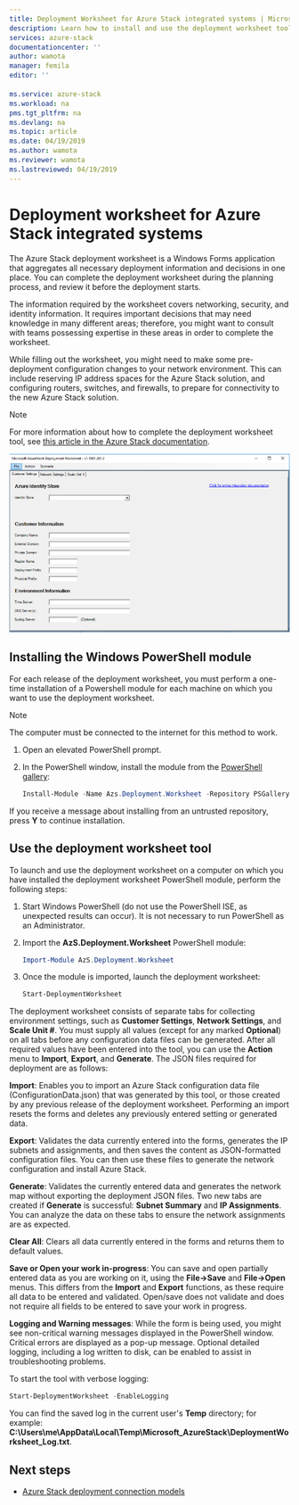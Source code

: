 ```yaml
---
title: Deployment Worksheet for Azure Stack integrated systems | Microsoft Docs
description: Learn how to install and use the deployment worksheet tool to deploy Azure Stack.
services: azure-stack
documentationcenter: ''
author: wamota
manager: femila
editor: ''

ms.service: azure-stack
ms.workload: na
pms.tgt_pltfrm: na
ms.devlang: na
ms.topic: article
ms.date: 04/19/2019
ms.author: wamota
ms.reviewer: wamota
ms.lastreviewed: 04/19/2019
---
```


# Deployment worksheet for Azure Stack integrated systems

The Azure Stack deployment worksheet is a Windows Forms application that aggregates all necessary deployment information and decisions in one place. You can complete the deployment worksheet during the planning process, and review it before the deployment starts.

The information required by the worksheet covers networking, security, and identity information. It requires important decisions that may need knowledge in many different areas; therefore, you might want to consult with teams possessing expertise in these areas in order to complete the worksheet.

While filling out the worksheet, you might need to make some pre-deployment configuration changes to your network environment. This can include reserving IP address spaces for the Azure Stack solution, and configuring routers, switches, and firewalls, to prepare for connectivity to the new Azure Stack solution.

> [!NOTE]
> For more information about how to complete the deployment worksheet tool, see [this article in the Azure Stack documentation](azure-stack-datacenter-integration.md).

[![Deployment Worksheet](media/azure-stack-deployment-worksheet/depworksheet.png "Deployment Worksheet")](media/azure-stack-deployment-worksheet/depworksheet.png)

## Installing the Windows PowerShell module

For each release of the deployment worksheet, you must perform a one-time installation of a Powershell module for each machine on which you want to use the deployment worksheet.

> [!NOTE]  
> The computer must be connected to the internet for this method to work.

1. Open an elevated PowerShell prompt.

2. In the PowerShell window, install the module from the [PowerShell gallery](https://www.powershellgallery.com/packages/Azs.Deployment.Worksheet/):

   ```PowerShell
   Install-Module -Name Azs.Deployment.Worksheet -Repository PSGallery
   ```

If you receive a message about installing from an untrusted repository, press **Y** to continue installation.

## Use the deployment worksheet tool

To launch and use the deployment worksheet on a computer on which you have installed the deployment worksheet PowerShell module, perform the following steps:

1. Start Windows PowerShell (do not use the PowerShell ISE, as unexpected results can occur). It is not necessary to run PowerShell as an Administrator.

2. Import the **AzS.Deployment.Worksheet** PowerShell module:

   ```PowerShell
   Import-Module AzS.Deployment.Worksheet
   ```

3. Once the module is imported, launch the deployment worksheet:

   ```PowerShell
   Start-DeploymentWorksheet
   ```

The deployment worksheet consists of separate tabs for collecting environment settings, such as **Customer Settings**, **Network Settings**, and **Scale Unit #**. You must supply all values (except for any marked **Optional**) on all tabs before any configuration data files can be generated. After all required values have been entered into the tool, you can use the **Action** menu to **Import**, **Export**, and **Generate**. The JSON files required for deployment are as follows:

**Import**: Enables you to import an Azure Stack configuration data file (ConfigurationData.json) that was generated by this tool, or those created by any previous release of the deployment worksheet. Performing an import resets the forms and deletes any previously entered setting or generated data.

**Export**: Validates the data currently entered into the forms, generates the IP subnets and assignments, and then saves the content as JSON-formatted configuration files. You can then use these files to generate the network configuration and install Azure Stack.

**Generate**: Validates the currently entered data and generates the network map without exporting the deployment JSON files. Two new tabs are created if **Generate** is successful: **Subnet Summary** and **IP Assignments**. You can analyze the data on these tabs to ensure the network assignments are as expected.

**Clear All**: Clears all data currently entered in the forms and returns them to default values.

**Save or Open your work in-progress**: You can save and open partially entered data as you are working on it, using the **File->Save** and **File->Open** menus. This differs from the **Import** and **Export** functions, as these require all data to be entered and validated. Open/save does not validate and does not require all fields to be entered to save your work in progress.

**Logging and Warning messages**: While the form is being used, you might see non-critical warning messages displayed in the PowerShell window. Critical errors are displayed as a pop-up message. Optional detailed logging, including a log written to disk, can be enabled to assist in troubleshooting problems.

To start the tool with verbose logging:

   ```PowerShell
   Start-DeploymentWorksheet -EnableLogging
   ```

You can find the saved log in the current user's **Temp** directory; for example: **C:\Users\me\AppData\Local\Temp\Microsoft_AzureStack\DeploymentWorksheet_Log.txt**.

## Next steps

* [Azure Stack deployment connection models](azure-stack-connection-models.md)
